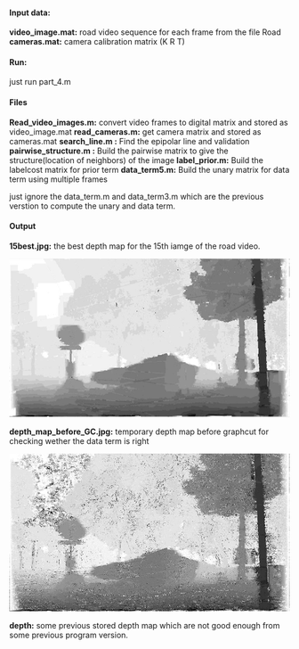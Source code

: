 #### Input data:
**video_image.mat:**
    road video sequence for each frame from the file Road
**cameras.mat:**
    camera calibration matrix (K R T)

#### Run:
just run part_4.m

#### Files
**Read_video_images.m:**
    convert video frames to digital matrix and stored as video_image.mat
**read_cameras.m:**
    get camera matrix and stored as cameras.mat
**search_line.m :**
    Find the epipolar line and validation
**pairwise_structure.m :**
    Build the pairwise matrix to give the structure(location of neighbors)
    of the image
**label_prior.m:**
    Build the labelcost matrix for prior term
**data_term5.m:**
    Build the unary matrix for data term using multiple frames

just ignore the data_term.m and data_term3.m which are the previous verstion
to compute the unary and data term.

#### Output
**15best.jpg:**
    the best depth map for the 15th iamge of the road video.

![](15best.jpg)

**depth_map_before_GC.jpg:**
    temporary depth map before graphcut for checking wether the data term is right

![](depth_map_before_GC.jpg)

**depth:**
    some previous stored depth map which are not good enough
    from some previous program version.